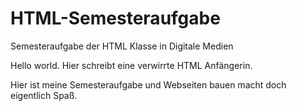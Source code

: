 # HTML-Semesteraufgabe
Semesteraufgabe der HTML Klasse in Digitale Medien

Hello world.
Hier schreibt eine verwirrte HTML Anfängerin.

Hier ist meine Semesteraufgabe und Webseiten bauen macht doch eigentlich Spaß.
